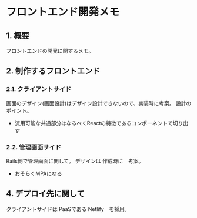 # フロントエンド開発メモ

## 1. 概要
フロントエンドの開発に関するメモ。


## 2. 制作するフロントエンド
### 2.1. クライアントサイド
画面のデザイン(画面設計)はデザイン設計できないので、実装時に考案。
設計のポイント。

* 流用可能な共通部分はなるべくReactの特徴であるコンポーネントで切り出す

### 2.2. 管理画面サイド
Rails側で管理画面に関して。
デザインは 作成時に　考案。

* おそらくMPAになる


## 4. デプロイ先に関して
クライアントサイドは PaaSである Netlify　を採用。
